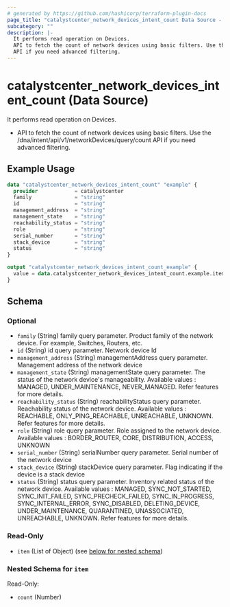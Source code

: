 ```yaml
---
# generated by https://github.com/hashicorp/terraform-plugin-docs
page_title: "catalystcenter_network_devices_intent_count Data Source - terraform-provider-catalystcenter"
subcategory: ""
description: |-
  It performs read operation on Devices.
  API to fetch the count of network devices using basic filters. Use the /dna/intent/api/v1/networkDevices/query/count
  API if you need advanced filtering.
---
```


# catalystcenter_network_devices_intent_count (Data Source)

It performs read operation on Devices.

- API to fetch the count of network devices using basic filters. Use the /dna/intent/api/v1/networkDevices/query/count
API if you need advanced filtering.

## Example Usage

```terraform
data "catalystcenter_network_devices_intent_count" "example" {
  provider            = catalystcenter
  family              = "string"
  id                  = "string"
  management_address  = "string"
  management_state    = "string"
  reachability_status = "string"
  role                = "string"
  serial_number       = "string"
  stack_device        = "string"
  status              = "string"
}

output "catalystcenter_network_devices_intent_count_example" {
  value = data.catalystcenter_network_devices_intent_count.example.item
}
```

<!-- schema generated by tfplugindocs -->
## Schema

### Optional

- `family` (String) family query parameter. Product family of the network device. For example, Switches, Routers, etc.
- `id` (String) id query parameter. Network device Id
- `management_address` (String) managementAddress query parameter. Management address of the network device
- `management_state` (String) managementState query parameter. The status of the network device's manageability. Available values : MANAGED, UNDER_MAINTENANCE, NEVER_MANAGED. Refer features for more details.
- `reachability_status` (String) reachabilityStatus query parameter. Reachability status of the network device. Available values : REACHABLE, ONLY_PING_REACHABLE, UNREACHABLE, UNKNOWN. Refer features for more details.
- `role` (String) role query parameter. Role assigned to the network device. Available values : BORDER_ROUTER, CORE, DISTRIBUTION, ACCESS, UNKNOWN
- `serial_number` (String) serialNumber query parameter. Serial number of the network device
- `stack_device` (String) stackDevice query parameter. Flag indicating if the device is a stack device
- `status` (String) status query parameter. Inventory related status of the network device. Available values : MANAGED, SYNC_NOT_STARTED, SYNC_INIT_FAILED, SYNC_PRECHECK_FAILED, SYNC_IN_PROGRESS, SYNC_INTERNAL_ERROR, SYNC_DISABLED, DELETING_DEVICE, UNDER_MAINTENANCE, QUARANTINED, UNASSOCIATED, UNREACHABLE, UNKNOWN. Refer features for more details.

### Read-Only

- `item` (List of Object) (see [below for nested schema](#nestedatt--item))

<a id="nestedatt--item"></a>
### Nested Schema for `item`

Read-Only:

- `count` (Number)
